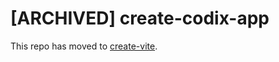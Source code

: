 # [ARCHIVED] create-codix-app

This repo has moved to [create-vite](https://github.com/codixjs/create-codix-app).